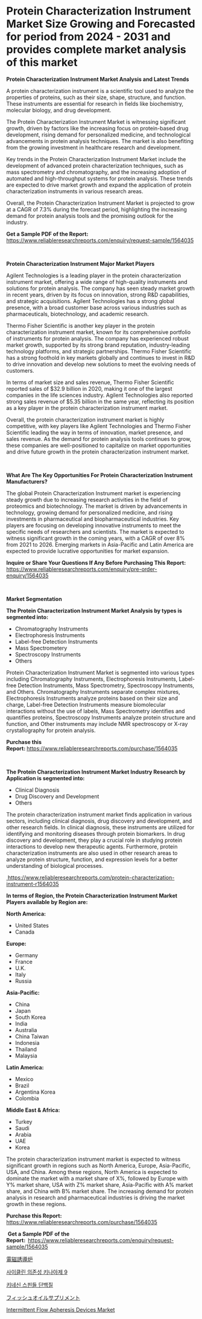 <p><h1>Protein Characterization Instrument Market Size Growing and Forecasted for period from 2024 - 2031 and provides complete market analysis of this market</h1></p><p><strong>Protein Characterization Instrument Market Analysis and Latest Trends</strong></p>
<p><p>A protein characterization instrument is a scientific tool used to analyze the properties of proteins, such as their size, shape, structure, and function. These instruments are essential for research in fields like biochemistry, molecular biology, and drug development.</p><p>The Protein Characterization Instrument Market is witnessing significant growth, driven by factors like the increasing focus on protein-based drug development, rising demand for personalized medicine, and technological advancements in protein analysis techniques. The market is also benefiting from the growing investment in healthcare research and development.</p><p>Key trends in the Protein Characterization Instrument Market include the development of advanced protein characterization techniques, such as mass spectrometry and chromatography, and the increasing adoption of automated and high-throughput systems for protein analysis. These trends are expected to drive market growth and expand the application of protein characterization instruments in various research areas.</p><p>Overall, the Protein Characterization Instrument Market is projected to grow at a CAGR of 7.3% during the forecast period, highlighting the increasing demand for protein analysis tools and the promising outlook for the industry.</p></p>
<p><strong>Get a Sample PDF of the Report:&nbsp;</strong> <a href="https://www.reliableresearchreports.com/enquiry/request-sample/1564035">https://www.reliableresearchreports.com/enquiry/request-sample/1564035</a></p>
<p>&nbsp;</p>
<p><strong>Protein Characterization Instrument Major Market Players</strong></p>
<p><p>Agilent Technologies is a leading player in the protein characterization instrument market, offering a wide range of high-quality instruments and solutions for protein analysis. The company has seen steady market growth in recent years, driven by its focus on innovation, strong R&D capabilities, and strategic acquisitions. Agilent Technologies has a strong global presence, with a broad customer base across various industries such as pharmaceuticals, biotechnology, and academic research.</p><p>Thermo Fisher Scientific is another key player in the protein characterization instrument market, known for its comprehensive portfolio of instruments for protein analysis. The company has experienced robust market growth, supported by its strong brand reputation, industry-leading technology platforms, and strategic partnerships. Thermo Fisher Scientific has a strong foothold in key markets globally and continues to invest in R&D to drive innovation and develop new solutions to meet the evolving needs of customers.</p><p>In terms of market size and sales revenue, Thermo Fisher Scientific reported sales of $32.9 billion in 2020, making it one of the largest companies in the life sciences industry. Agilent Technologies also reported strong sales revenue of $5.35 billion in the same year, reflecting its position as a key player in the protein characterization instrument market.</p><p>Overall, the protein characterization instrument market is highly competitive, with key players like Agilent Technologies and Thermo Fisher Scientific leading the way in terms of innovation, market presence, and sales revenue. As the demand for protein analysis tools continues to grow, these companies are well-positioned to capitalize on market opportunities and drive future growth in the protein characterization instrument market.</p></p>
<p>&nbsp;</p>
<p><strong>What Are The Key Opportunities For Protein Characterization Instrument Manufacturers?</strong></p>
<p><p>The global Protein Characterization Instrument market is experiencing steady growth due to increasing research activities in the field of proteomics and biotechnology. The market is driven by advancements in technology, growing demand for personalized medicine, and rising investments in pharmaceutical and biopharmaceutical industries. Key players are focusing on developing innovative instruments to meet the specific needs of researchers and scientists. The market is expected to witness significant growth in the coming years, with a CAGR of over 8% from 2021 to 2026. Emerging markets in Asia-Pacific and Latin America are expected to provide lucrative opportunities for market expansion.</p></p>
<p><strong>Inquire or Share Your Questions If Any Before Purchasing This Report:</strong> <a href="https://www.reliableresearchreports.com/enquiry/pre-order-enquiry/1564035">https://www.reliableresearchreports.com/enquiry/pre-order-enquiry/1564035</a></p>
<p>&nbsp;</p>
<p><strong>Market Segmentation</strong></p>
<p><strong>The Protein Characterization Instrument Market Analysis by types is segmented into:</strong></p>
<p><ul><li>Chromatography Instruments</li><li>Electrophoresis Instruments</li><li>Label-free Detection Instruments</li><li>Mass Spectrometery</li><li>Spectroscopy Instruments</li><li>Others</li></ul></p>
<p><p>Protein Characterization Instrument Market is segmented into various types including Chromatography Instruments, Electrophoresis Instruments, Label-free Detection Instruments, Mass Spectrometry, Spectroscopy Instruments, and Others. Chromatography Instruments separate complex mixtures, Electrophoresis Instruments analyze proteins based on their size and charge, Label-free Detection Instruments measure biomolecular interactions without the use of labels, Mass Spectrometry identifies and quantifies proteins, Spectroscopy Instruments analyze protein structure and function, and Other instruments may include NMR spectroscopy or X-ray crystallography for protein analysis.</p></p>
<p><strong>Purchase this Report:&nbsp;</strong><a href="https://www.reliableresearchreports.com/purchase/1564035">https://www.reliableresearchreports.com/purchase/1564035</a></p>
<p>&nbsp;</p>
<p><strong>The Protein Characterization Instrument Market Industry Research by Application is segmented into:</strong></p>
<p><ul><li>Clinical Diagnosis</li><li>Drug Discovery and Development</li><li>Others</li></ul></p>
<p><p>The protein characterization instrument market finds application in various sectors, including clinical diagnosis, drug discovery and development, and other research fields. In clinical diagnosis, these instruments are utilized for identifying and monitoring diseases through protein biomarkers. In drug discovery and development, they play a crucial role in studying protein interactions to develop new therapeutic agents. Furthermore, protein characterization instruments are also used in other research areas to analyze protein structure, function, and expression levels for a better understanding of biological processes.</p></p>
<p><a href="https://www.reliableresearchreports.com/protein-characterization-instrument-r1564035">&nbsp;https://www.reliableresearchreports.com/protein-characterization-instrument-r1564035</a></p>
<p><strong>In terms of Region, the Protein Characterization Instrument Market Players available by Region are:</strong></p>
<p>
    <p> <strong> North America: </strong>
        <ul>
            <li>United States</li>
            <li>Canada</li>
        </ul>
        </p> 
    <p> <strong> Europe: </strong>
        <ul>
            <li>Germany</li>
            <li>France</li>
            <li>U.K.</li>
            <li>Italy</li>
            <li>Russia</li>
        </ul>
        </p> 
    <p> <strong> Asia-Pacific: </strong>
        <ul>
            <li>China</li>
            <li>Japan</li>
            <li>South Korea</li>
            <li>India</li>
            <li>Australia</li>
            <li>China Taiwan</li>
            <li>Indonesia</li>
            <li>Thailand</li>
            <li>Malaysia</li>
        </ul>
        </p> 
    <p> <strong> Latin America: </strong>
        <ul>
            <li>Mexico</li>
            <li>Brazil</li>
            <li>Argentina Korea</li>
            <li>Colombia</li>
        </ul>
        </p> 
    <p> <strong> Middle East & Africa: </strong>
        <ul>
            <li>Turkey</li>
            <li>Saudi</li>
            <li>Arabia</li>
            <li>UAE</li>
            <li>Korea</li>
        </ul>
    </p>
    </p>
<p><p>The protein characterization instrument market is expected to witness significant growth in regions such as North America, Europe, Asia-Pacific, USA, and China. Among these regions, North America is expected to dominate the market with a market share of X%, followed by Europe with Y% market share, USA with Z% market share, Asia-Pacific with A% market share, and China with B% market share. The increasing demand for protein analysis in research and pharmaceutical industries is driving the market growth in these regions.</p></p>
<p><strong>Purchase this Report: </strong><a href="https://www.reliableresearchreports.com/purchase/1564035">https://www.reliableresearchreports.com/purchase/1564035</a></p>
<p>&nbsp;<strong>Get a Sample PDF of the Report:&nbsp;&nbsp;</strong><a href="https://www.reliableresearchreports.com/enquiry/request-sample/1564035">https://www.reliableresearchreports.com/enquiry/request-sample/1564035</a></p>
<p><strong></strong></p>
<p><p><a href="https://medium.com/@karinaokon69/%E9%9B%BB%E7%A3%81%E8%AA%98%E5%B0%8E%E7%82%89%E5%B8%82%E5%A0%B4%E3%81%AE%E5%88%86%E6%9E%90-%E3%82%B0%E3%83%AD%E3%83%BC%E3%83%90%E3%83%AB%E7%94%A3%E6%A5%AD%E3%81%AE%E5%B1%95%E6%9C%9B%E3%81%A8%E4%BA%88%E6%B8%AC-2024%E5%B9%B4%E3%81%8B%E3%82%892031%E5%B9%B4-563b213ae7ed">電磁誘導炉</a></p><p><a href="https://medium.com/@matthiasdkins856/%EC%82%AC%EC%9D%B4%ED%81%B4%EB%A6%B0-%EC%9D%98%EC%A1%B4%EC%84%B1-%ED%82%A4%EB%82%98%EC%A0%9C-9-%EC%8B%9C%EC%9E%A5-%EA%B7%9C%EB%AA%A8-cagr-%ED%8A%B8%EB%A0%8C%EB%93%9C-2024-2030-8cebf1b1a52a">사이클린 의존성 키나아제 9</a></p><p><a href="https://medium.com/@lilmama456456/%ED%82%A4%EB%84%A4%EC%8B%A0-%EC%8A%A4%ED%94%BC%ED%8B%80-%ED%94%84%EB%A1%9C%ED%8B%B4-%EC%8B%9C%EC%9E%A5-%EA%B2%BD%EC%9F%81-%EB%B6%84%EC%84%9D-%EC%8B%9C%EC%9E%A5-%ED%8A%B8%EB%A0%8C%EB%93%9C-%EB%B0%8F-2031%EB%85%84%EA%B9%8C%EC%A7%80%EC%9D%98-%EC%98%88%EC%B8%A1-e2b8488f3342">키네신 스핀들 단백질</a></p><p><a href="https://medium.com/@eugenethompson65/%E9%AD%9A%E6%B2%B9%E3%82%B5%E3%83%97%E3%83%AA%E3%83%A1%E3%83%B3%E3%83%88%E5%B8%82%E5%A0%B4-%E7%AB%B6%E4%BA%89%E5%88%86%E6%9E%90-%E5%B8%82%E5%A0%B4%E5%8B%95%E5%90%91-%E3%81%8A%E3%82%88%E3%81%B32031%E5%B9%B4%E3%81%BE%E3%81%A7%E3%81%AE%E4%BA%88%E6%B8%AC-d7cdbed07fa2">フィッシュオイルサプリメント</a></p><p><a href="https://github.com/gracielawharr/Market-Research-Report-List-1/blob/main/intermittent-flow-apheresis-devices-market.md">Intermittent Flow Apheresis Devices Market</a></p></p>